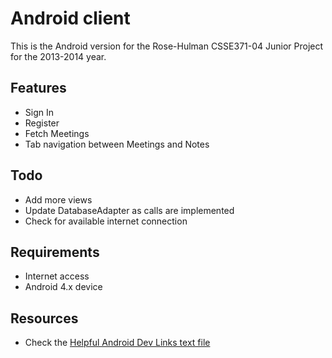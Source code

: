 # Android client #

This is the Android version for the Rose-Hulman CSSE371-04 Junior Project for the 2013-2014 year. 

## Features ##

* Sign In
* Register
* Fetch Meetings
* Tab navigation between Meetings and Notes

## Todo ##

* Add more views
* Update DatabaseAdapter as calls are implemented
* Check for available internet connection

## Requirements ##

* Internet access
* Android 4.x device

## Resources ##

* Check the [Helpful Android Dev Links text file](HelpfulAndroidDevLinks.txt)